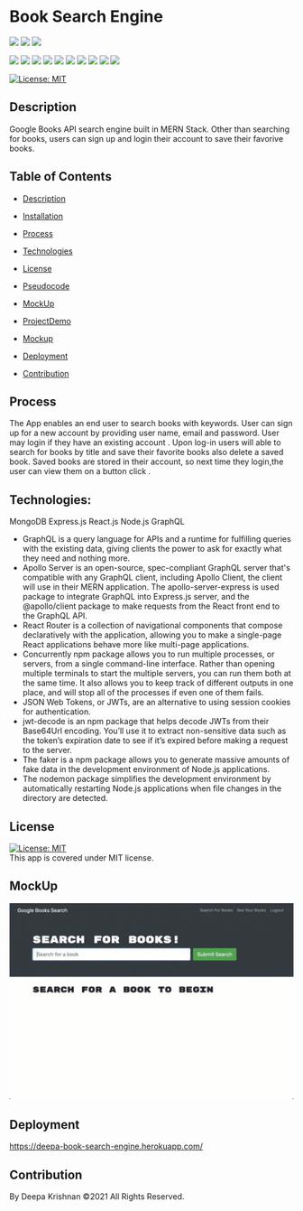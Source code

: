 # Book Search Engine 
 <p align="left">
    <img src="https://img.shields.io/github/repo-size/deeparkrish/book-search-engine" />
    <img src="https://img.shields.io/github/issues/deeparkrish/book-search-engine" />
    <img src="https://img.shields.io/github/last-commit/deeparkrish/book-search-engine" >       
  </p>
  <p align="left"> 
     <img src="https://img.shields.io/github/languages/top/deeparkrish/book-search-engine"/>
    <img src="https://img.shields.io/badge/React.js-blue"  />
    <img src="https://img.shields.io/badge/-Node.js-green" />
    <img src="https://img.shields.io/badge/-Express-red" >
    <img src="https://img.shields.io/badge/-JWT-orange"/>
    <img src="https://img.shields.io/badge/-Concurrently-lightgreen"/>
    <img src="https://img.shields.io/badge/-Mongoose -pink"/>
    <img src="https://img.shields.io/badge/-ApolloServer-yellow"/>
     <img src="https://img.shields.io/badge/-jwtdecode-lightblue"/>
     <img src="https://img.shields.io/badge/-Graphql-purple"/>
</p>
   
   [![License: MIT](https://img.shields.io/badge/License-MIT-yellow.svg)](https://opensource.org/licenses/MIT)<br />


##  Description
Google Books API search engine built in MERN Stack. Other than searching for books, users can sign up and login their account to save their favorive books.

## Table of Contents 
  * [Description](#description)
  * [Installation](#installation)
  * [Process](#process)
  * [Technologies](#technologies)
  * [License](#license)

  * [Pseudocode](#pseudocode)
  * [MockUp](#mockup)
  * [ProjectDemo](#projectdemo)
  * [Mockup](#mockup)
  * [Deployment](#deployment)
  * [Contribution](#contribution)
  

##  Process
The App enables an end user to search books with keywords.
User can sign up for a new account by providing user name, email and password.
User may login if they have an existing account .
Upon log-in users will  able to search for books by title and  save their favorite books also delete a saved book.
Saved books are stored in their account, so next time they login,the user can view them on a button click .

##  Technologies:
MongoDB Express.js React.js  Node.js GraphQL 
 * GraphQL is a query language for APIs and a runtime for fulfilling queries with the existing data, giving clients the power to ask for exactly what they need    and nothing more. 
 * Apollo Server is an open-source, spec-compliant GraphQL server that's compatible with any GraphQL client, including Apollo Client, the client will use in      their MERN application. The apollo-server-express  is used package to integrate GraphQL into Express.js server, and the @apollo/client package to make requests from the React front end to the GraphQL API.
 * React Router is a collection of navigational components that compose declaratively with the application, allowing you to make a single-page React applications behave more like multi-page applications. 
 * Concurrently npm package allows you to run multiple processes, or servers, from a single command-line interface. Rather than opening multiple terminals to start the multiple servers, you can run them both at the same time. It also allows you to keep track of different outputs in one place, and will stop all of the processes if even one of them fails.
 * JSON Web Tokens, or JWTs, are an alternative to using session cookies for authentication. 
 * jwt-decode is an npm package that helps decode JWTs from their Base64Url encoding. You’ll use it to extract non-sensitive data such as the token’s expiration date to see if it’s expired before making a request to the server.
 * The faker is a npm package allows you to generate massive amounts of fake data in the development environment of  Node.js applications.
 * The nodemon package simplifies the development environment by automatically restarting Node.js applications when file changes in the directory are detected.

## License 
  [![License: MIT](https://img.shields.io/badge/License-MIT-yellow.svg)](https://opensource.org/licenses/MIT)<br />
  This app is covered under MIT license.

## MockUp
   ![MyDemo](https://github.com/Deeparkrish/book-search-engine/blob/main/src/images/demo.gif) 

 
## Deployment 
   https://deepa-book-search-engine.herokuapp.com/

## Contribution 
By Deepa Krishnan ©2021 All Rights Reserved.
